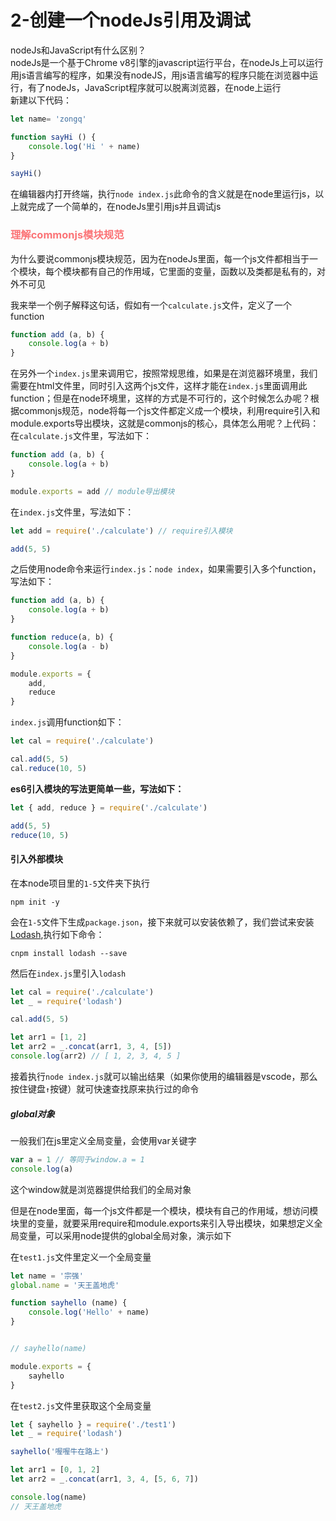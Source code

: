 # 2-创建一个nodeJs引用及调试
nodeJs和JavaScript有什么区别？<br>
nodeJs是一个基于Chrome v8引擎的javascript运行平台，在nodeJs上可以运行用js语言编写的程序，如果没有nodeJS，用js语言编写的程序只能在浏览器中运行，有了nodeJs，JavaScript程序就可以脱离浏览器，在node上运行<br>
新建以下代码：
```js
let name= 'zongq'

function sayHi () {
    console.log('Hi ' + name)
}

sayHi()
```
在编辑器内打开终端，执行`node index.js`此命令的含义就是在node里运行js，以上就完成了一个简单的，在nodeJs里引用js并且调试js

<h3 style="color: #FB7477">理解commonjs模块规范</h3>

为什么要说commonjs模块规范，因为在nodeJs里面，每一个js文件都相当于一个模块，每个模块都有自己的作用域，它里面的变量，函数以及类都是私有的，对外不可见

我来举一个例子解释这句话，假如有一个`calculate.js`文件，定义了一个function
```js
function add (a, b) {
    console.log(a + b)
}
```
在另外一个`index.js`里来调用它，按照常规思维，如果是在浏览器环境里，我们需要在html文件里，同时引入这两个js文件，这样才能在`index.js`里面调用此function；但是在node环境里，这样的方式是不可行的，这个时候怎么办呢？根据commonjs规范，node将每一个js文件都定义成一个模块，利用require引入和module.exports导出模块，这就是commonjs的核心，具体怎么用呢？上代码：<br>
在`calculate.js`文件里，写法如下：
```js
function add (a, b) {
    console.log(a + b)
}

module.exports = add // module导出模块
```
在`index.js`文件里，写法如下：
```js
let add = require('./calculate') // require引入模块

add(5, 5)
```
之后使用node命令来运行`index.js`：`node index`，如果需要引入多个function，写法如下：
```js
function add (a, b) {
    console.log(a + b)
}

function reduce(a, b) {
    console.log(a - b)
}

module.exports = {
    add,
    reduce
}
```
`index.js`调用function如下：
```js
let cal = require('./calculate')

cal.add(5, 5)
cal.reduce(10, 5)
```
<b>es6引入模块的写法更简单一些，写法如下：</b>

```js
let { add, reduce } = require('./calculate')

add(5, 5)
reduce(10, 5)
```
<h4>引入外部模块</h4>

在本node项目里的`1-5`文件夹下执行
```
npm init -y
```
会在`1-5`文件下生成`package.json`，接下来就可以安装依赖了，我们尝试来安装[Lodash](https://www.lodashjs.com/),执行如下命令：
```
cnpm install lodash --save
```
然后在`index.js`里引入`lodash`
```js
let cal = require('./calculate')
let _ = require('lodash')

cal.add(5, 5)

let arr1 = [1, 2]
let arr2 = _.concat(arr1, 3, 4, [5])
console.log(arr2) // [ 1, 2, 3, 4, 5 ]
```
接着执行`node index.js`就可以输出结果（如果你使用的编辑器是vscode，那么按住键盘`↑`按键）就可快速查找原来执行过的命令

<h5>global对象</h5>

一般我们在js里定义全局变量，会使用var关键字
```js
var a = 1 // 等同于window.a = 1
console.log(a)
```
这个window就是浏览器提供给我们的全局对象

但是在node里面，每一个js文件都是一个模块，模块有自己的作用域，想访问模块里的变量，就要采用require和module.exports来引入导出模块，如果想定义全局变量，可以采用node提供的global全局对象，演示如下

在`test1.js`文件里定义一个全局变量
```js
let name = '宗强'
global.name = '天王盖地虎'

function sayhello (name) {
    console.log('Hello' + name)
}


// sayhello(name)

module.exports = {
    sayhello
}
```
在`test2.js`文件里获取这个全局变量
```js
let { sayhello } = require('./test1')
let _ = require('lodash')

sayhello('喔喔牛在路上')

let arr1 = [0, 1, 2]
let arr2 = _.concat(arr1, 3, 4, [5, 6, 7])

console.log(name)
// 天王盖地虎
```
